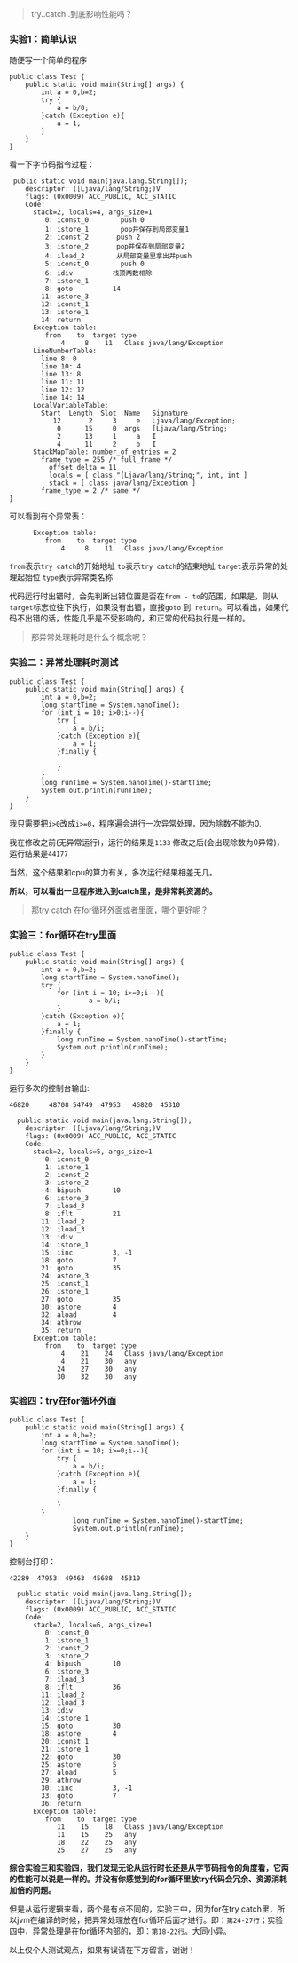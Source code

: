 >try..catch..到底影响性能吗？


### 实验1：简单认识
随便写一个简单的程序
```
public class Test {
    public static void main(String[] args) {
        int a = 0,b=2;
        try {
            a = b/0;
        }catch (Exception e){
            a = 1;
        }
    }
}
```
看一下字节码指令过程：
```
 public static void main(java.lang.String[]);
    descriptor: ([Ljava/lang/String;)V
    flags: (0x0009) ACC_PUBLIC, ACC_STATIC
    Code:
      stack=2, locals=4, args_size=1
         0: iconst_0        push 0
         1: istore_1        pop并保存到局部变量1
         2: iconst_2       push 2
         3: istore_2       pop并保存到局部变量2
         4: iload_2        从局部变量里拿出并push
         5: iconst_0        push 0 
         6: idiv          栈顶两数相除
         7: istore_1
         8: goto          14
        11: astore_3
        12: iconst_1
        13: istore_1
        14: return
      Exception table:
         from    to  target type
             4     8    11   Class java/lang/Exception
      LineNumberTable:
        line 8: 0
        line 10: 4
        line 13: 8
        line 11: 11
        line 12: 12
        line 14: 14
      LocalVariableTable:
        Start  Length  Slot  Name   Signature
           12       2     3     e   Ljava/lang/Exception;
            0      15     0  args   [Ljava/lang/String;
            2      13     1     a   I
            4      11     2     b   I
      StackMapTable: number_of_entries = 2
        frame_type = 255 /* full_frame */
          offset_delta = 11
          locals = [ class "[Ljava/lang/String;", int, int ]
          stack = [ class java/lang/Exception ]
        frame_type = 2 /* same */
}
```
可以看到有个异常表：
```
      Exception table:
         from    to  target type
             4     8    11   Class java/lang/Exception
```
`from`表示`try catch`的开始地址
`to`表示`try catch`的结束地址
`target`表示异常的处理起始位
`type`表示异常类名称

代码运行时出错时，会先判断出错位置是否在`from - to`的范围，如果是，则从`target`标志位往下执行，如果没有出错，直接`goto` 到` return`。可以看出，如果代码不出错的话，性能几乎是不受影响的，和正常的代码执行是一样的。

>那异常处理耗时是什么个概念呢？

### 实验二：异常处理耗时测试
```
public class Test {
    public static void main(String[] args) {
        int a = 0,b=2;
        long startTime = System.nanoTime();
        for (int i = 10; i>0;i--){
            try {
                a = b/i;
            }catch (Exception e){
                a = 1;
            }finally {

            }
        }
        long runTime = System.nanoTime()-startTime;
        System.out.println(runTime);
    }
}
```
我只需要把`i>0`改成`i>=0`，程序遍会进行一次异常处理，因为除数不能为0.

我在修改之前(无异常运行)，运行的结果是`1133`
修改之后(会出现除数为0异常)，运行结果是`44177`

当然，这个结果和cpu的算力有关，多次运行结果相差无几。

**所以，可以看出一旦程序进入到catch里，是非常耗资源的。**

>那try  catch 在for循环外面或者里面，哪个更好呢？

### 实验三：for循环在try里面

```
public class Test {
    public static void main(String[] args) {
        int a = 0,b=2;
        long startTime = System.nanoTime();
        try {
            for (int i = 10; i>=0;i--){
                    a = b/i;
            }
        }catch (Exception e){
            a = 1;
        }finally {
            long runTime = System.nanoTime()-startTime;
            System.out.println(runTime);
        }
    }
}
```
运行多次的控制台输出:
```
46820     48708 54749  47953   46820  45310
```
```
  public static void main(java.lang.String[]);
    descriptor: ([Ljava/lang/String;)V
    flags: (0x0009) ACC_PUBLIC, ACC_STATIC
    Code:
      stack=2, locals=5, args_size=1
         0: iconst_0
         1: istore_1
         2: iconst_2
         3: istore_2
         4: bipush        10
         6: istore_3
         7: iload_3
         8: iflt          21
        11: iload_2
        12: iload_3
        13: idiv
        14: istore_1
        15: iinc          3, -1
        18: goto          7
        21: goto          35
        24: astore_3
        25: iconst_1
        26: istore_1
        27: goto          35
        30: astore        4
        32: aload         4
        34: athrow
        35: return
      Exception table:
         from    to  target type
             4    21    24   Class java/lang/Exception
             4    21    30   any
            24    27    30   any
            30    32    30   any
```

### 实验四：try在for循环外面
```
public class Test {
    public static void main(String[] args) {
        int a = 0,b=2;
        long startTime = System.nanoTime();
        for (int i = 10; i>=0;i--){
            try {
                a = b/i;
            }catch (Exception e){
                a = 1;
            }finally {

            }
        }
                long runTime = System.nanoTime()-startTime;
                System.out.println(runTime);
    }
}
```
控制台打印：
```
42289  47953  49463  45688  45310
```
```
  public static void main(java.lang.String[]);
    descriptor: ([Ljava/lang/String;)V
    flags: (0x0009) ACC_PUBLIC, ACC_STATIC
    Code:
      stack=2, locals=6, args_size=1
         0: iconst_0
         1: istore_1
         2: iconst_2
         3: istore_2
         4: bipush        10
         6: istore_3
         7: iload_3
         8: iflt          36
        11: iload_2
        12: iload_3
        13: idiv
        14: istore_1
        15: goto          30
        18: astore        4
        20: iconst_1
        21: istore_1
        22: goto          30
        25: astore        5
        27: aload         5
        29: athrow
        30: iinc          3, -1
        33: goto          7
        36: return
      Exception table:
         from    to  target type
            11    15    18   Class java/lang/Exception
            11    15    25   any
            18    22    25   any
            25    27    25   any
```

**综合实验三和实验四，我们发现无论从运行时长还是从字节码指令的角度看，它两的性能可以说是一样的。并没有你感觉到的for循环里放try代码会冗余、资源消耗加倍的问题。**

但是从运行逻辑来看，两个是有点不同的，实验三中，因为for在try catch里，所以jvm在编译的时候，把异常处理放在for循环后面才进行。即：`第24-27行`；实验四中，异常处理是在for循环内部的，即：`第18-22行`。大同小异。

以上仅个人测试观点，如果有误请在下方留言，谢谢！
